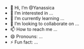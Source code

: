 - 👋 Hi, I’m @Yanassica
- 👀 I’m interested in ...
- 🌱 I’m currently learning ...
- 💞️ I’m looking to collaborate on ...
- 📫 How to reach me ...
- 😄 Pronouns: ...
- ⚡ Fun fact: ...

<!---
Yanassica/Yanassica is a ✨ special ✨ repository because its `README.md` (this file) appears on your GitHub profile.
You can click the Preview link to take a look at your changes.
--->
